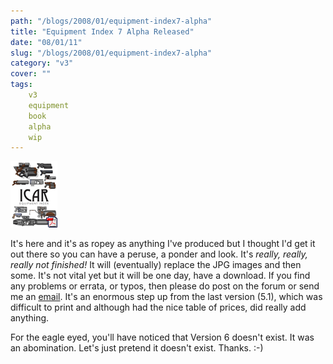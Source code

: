 ```yaml
---
path: "/blogs/2008/01/equipment-index7-alpha"
title: "Equipment Index 7 Alpha Released"
date: "08/01/11"
slug: "/blogs/2008/01/equipment-index7-alpha"
category: "v3"
cover: ""
tags:
    v3
    equipment
    book
    alpha
    wip
---
```


![The front cover of the version 7 equipment index](./images/books-v3-equipmentindex.gif)

It's here and it's as ropey as anything I've produced but I thought I'd get it out there so you can have a peruse, a ponder and look. It's *really, really, really not finished!* It will (eventually) replace the JPG images and then some. It's not vital yet but it will be one day, have a download. If you find any problems or errata, or typos, then please do post on the forum or send me an [email](mailto:roblang@icar.co.uk). It's an enormous step up from the last version (5.1), which was difficult to print and although had the nice table of prices, did really add anything.

For the eagle eyed, you'll have noticed that Version 6 doesn't exist. It was an abomination. Let's just pretend it doesn't exist. Thanks. :-)